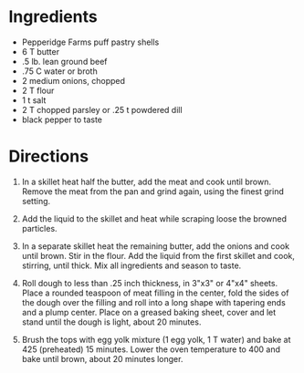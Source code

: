 Ingredients
===========

* Pepperidge Farms puff pastry shells
* 6 T butter
* .5 lb. lean ground beef
* .75 C water or broth
* 2 medium onions, chopped
* 2 T flour
* 1 t salt
* 2 T chopped parsley or .25 t powdered dill
* black pepper to taste

Directions
==========

1. In a skillet heat half the butter, add the meat and cook until brown.
   Remove the meat from the pan and grind again, using the finest grind
   setting.

2. Add the liquid to the skillet and heat while scraping loose the browned
   particles.

3. In a separate skillet heat the remaining butter, add the onions and cook
   until brown. Stir in the flour. Add the liquid from the first skillet
   and cook, stirring, until thick. Mix all ingredients and season to
   taste.

4. Roll dough to less than .25 inch thickness, in 3"x3" or 4"x4" sheets.
   Place a rounded teaspoon of meat filling in the center, fold the sides
   of the dough over the filling and roll into a long shape with tapering
   ends and a plump center. Place on a greased baking sheet, cover and let
   stand until the dough is light, about 20 minutes.

5. Brush the tops with egg yolk mixture (1 egg yolk, 1 T water) and bake at
   425 (preheated) 15 minutes. Lower the oven temperature to 400 and bake
   until brown, about 20 minutes longer.

